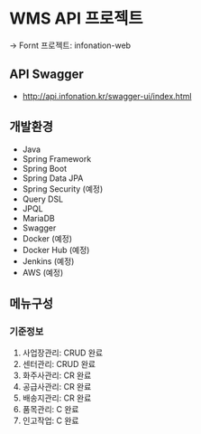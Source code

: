 # WMS API 프로젝트
-> Fornt 프로젝트: infonation-web

## API Swagger
- http://api.infonation.kr/swagger-ui/index.html

## 개발환경
- Java
- Spring Framework
- Spring Boot
- Spring Data JPA
- Spring Security (예정)
- Query DSL
- JPQL
- MariaDB
- Swagger
- Docker (예정)
- Docker Hub (예정)
- Jenkins (예정)
- AWS (예정)


## 메뉴구성
### 기준정보
 1) 사업장관리: CRUD 완료
 2) 센터관리: CRUD 완료
 3) 화주사관리: CR 완료
 4) 공급사관리: CR 완료
 5) 배송지관리: CR 완료
 4) 품목관리: C 완료
 5) 인고작업: C 완료

